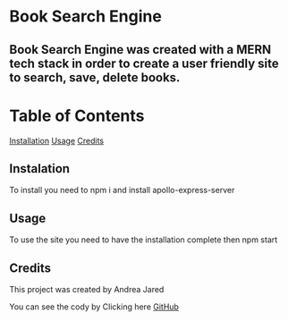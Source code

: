# Book Search Engine

## Book Search Engine was created with a MERN tech stack in order to create a user friendly site to search, save, delete books.

# Table of Contents

[Installation](#instalation)
[Usage](#usage)
[Credits](#credits)

## Instalation
To install you need to npm i and install apollo-express-server

## Usage
To use the site you need to have the installation complete then npm start

## Credits
This project was created by Andrea Jared

You can see the cody by Clicking here
[GitHub](https://github.com/adj0609/Book_Search_Engine.git)

